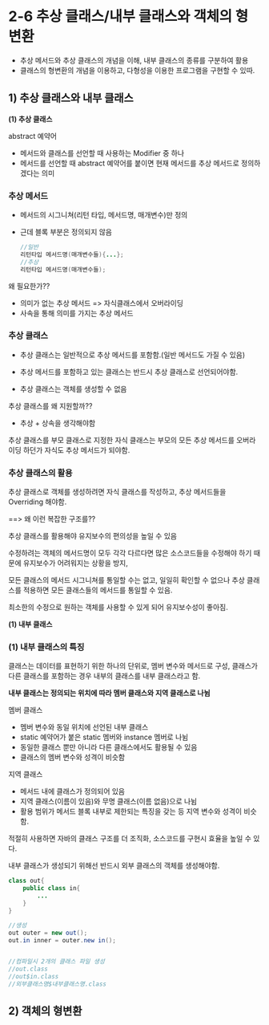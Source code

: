 # 2-6 추상 클래스/내부 클래스와 객체의 형 변환

- 추상 메서드와 추상 클래스의 개념을 이해, 내부 클래스의 종류를 구분하여 활용
- 클래스의 형변환의 개념을 이용하고, 다형성을 이용한 프로그램을 구현할 수 있따.



## 1) 추상 클래스와 내부 클래스



**(1) 추상 클래스** 



abstract 예약어

- 메서드와 클래스를 선언할 때 사용하는 Modifier 중 하나
- 메서드를 선언할 때 abstract 예약어를 붙이면 현재 메서드를 추상 메서드로 정의하겠다는 의미



### 추상 메서드

- 메서드의 시그니쳐(리턴 타입, 메서드명, 매개변수)만 정의

- 근데 블록 부분은 정의되지 않음

  ```java
  //일반
  리턴타입 메서드명(매개변수들){...};
  //추상
  리턴타입 메서드명(매개변수들);
  ```



왜 필요한가??

- 의미가 없는 추상 메서드 => 자식클래스에서 오버라이딩
- 사속을 통해 의미를 가지는 추상 메서드



### 추상 클래스

- 추상 클래스는 일반적으로 추상 메서드를 포함함.(일반 메서드도 가질 수 있음)

- 추상 메서드를 포함하고 있는 클래스는 반드시 추상 클래스로 선언되어야함.

- 추상 클래스는 객체를 생성할 수 없음



추상 클래스를 왜 지원할까??

- 추상 + 상속을 생각해야함



추상 클래스를 부모 클래스로 지정한 자식 클래스는 부모의 모든 추상 메서드를 오버라이딩 하던가 자식도 추상 메서드가 되야함.

### 추상 클래스의 활용

추상 클래스로 객체를 생성하려면 자식 클래스를 작성하고, 추상 메서드들을 Overriding 해야함.

==> 왜 이런 복잡한 구조를??

추상 클래스를 활용해야 유지보수의 편의성을 높일 수 있음



수정하려는 객체의 메서드명이 모두 각각 다르다면 많은 소스코드들을 수정해야 하기 때문에 유지보수가 어려워지는 상황을 방지,

모든 클래스의 메서드 시그니쳐를 통일할 수는 없고, 일일히 확인할 수 없으나 추상 클래스를 적용하면 모든 클래스들의 메서드를 통일할 수 있음. 

최소한의 수정으로 원하는 객체를 사용할 수 있게 되어 유지보수성이 좋아짐.





**(1) 내부 클래스**

### (1) 내부 클래스의 특징

클래스는 데이터를 표현하기 위한 하나의 단위로, 멤버 변수와 메서드로 구성, 클래스가 다른 클래스를 포함하는 경우 내부의 클래스를 내부 클래스라고 함.



**내부 클래스는 정의되는 위치에 따라 멤버 클래스와 지역 클래스로 나뉨**

멤버 클래스

- 멤버 변수와 동일 위치에 선언된 내부 클래스
- static 예약어가 붙은 static 멤버와 instance 멤버로 나뉨
- 동일한 클래스 뿐만 아니라 다른 클래스에서도 활용될 수 있음
- 클래스의 멤버 변수와 성격이 비슷함

지역 클래스

- 메서드 내에 클래스가 정의되어 있음
- 지역 클래스(이름이 있음)와 무명 클래스(이름 없음)으로 나뉨
- 활용 범위가 메서드 블록 내부로 제한되는 특징을 갖는 등 지역 변수와 성격이 비슷함.



적절히 사용하면 자바의  클래스 구조를 더 조직화, 소스코드를 구현시 효율을 높일 수 있다.

내부 클래스가 생성되기 위해선 반드시 외부 클래스의 객체를 생성해야함.



```java
class out{
    public class in{
        ...
    }
}

//생성
out outer = new out();
out.in inner = outer.new in();


//컴파일시 2개의 클래스 파일 생성
//out.class
//out$in.class
//외부클래스명$내부클래스명.class
```







## 2) 객체의 형변환

